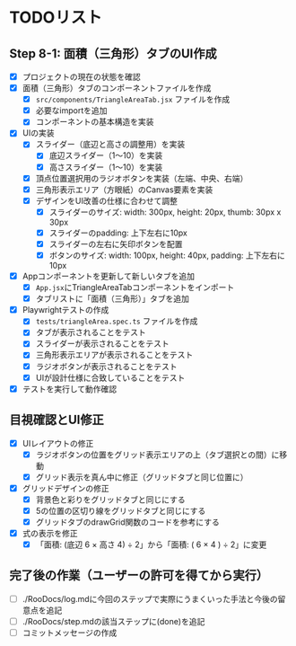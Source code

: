 # TODOリスト

## Step 8-1: 面積（三角形）タブのUI作成

- [x] プロジェクトの現在の状態を確認
- [x] 面積（三角形）タブのコンポーネントファイルを作成
  - [x] `src/components/TriangleAreaTab.jsx` ファイルを作成
  - [x] 必要なimportを追加
  - [x] コンポーネントの基本構造を実装
- [x] UIの実装
  - [x] スライダー（底辺と高さの調整用）を実装
    - [x] 底辺スライダー（1〜10）を実装
    - [x] 高さスライダー（1〜10）を実装
  - [x] 頂点位置選択用のラジオボタンを実装（左端、中央、右端）
  - [x] 三角形表示エリア（方眼紙）のCanvas要素を実装
  - [x] デザインをUI改善の仕様に合わせて調整
    - [x] スライダーのサイズ: width: 300px, height: 20px, thumb: 30px x 30px
    - [x] スライダーのpadding: 上下左右に10px
    - [x] スライダーの左右に矢印ボタンを配置
    - [x] ボタンのサイズ: width: 100px, height: 40px, padding: 上下左右に10px
- [x] Appコンポーネントを更新して新しいタブを追加
  - [x] `App.jsx`にTriangleAreaTabコンポーネントをインポート
  - [x] タブリストに「面積（三角形）」タブを追加
- [x] Playwrightテストの作成
  - [x] `tests/triangleArea.spec.ts` ファイルを作成
  - [x] タブが表示されることをテスト
  - [x] スライダーが表示されることをテスト
  - [x] 三角形表示エリアが表示されることをテスト
  - [x] ラジオボタンが表示されることをテスト
  - [x] UIが設計仕様に合致していることをテスト
- [x] テストを実行して動作確認

## 目視確認とUI修正

- [x] UIレイアウトの修正
  - [x] ラジオボタンの位置をグリッド表示エリアの上（タブ選択との間）に移動
  - [x] グリッド表示を真ん中に修正（グリッドタブと同じ位置に）
- [x] グリッドデザインの修正
  - [x] 背景色と彩りをグリッドタブと同じにする
  - [x] 5の位置の区切り線をグリッドタブと同じにする
  - [x] グリッドタブのdrawGrid関数のコードを参考にする
- [x] 式の表示を修正
  - [x] 「面積: (底辺 6 × 高さ 4) ÷ 2」から「面積: ( 6 × 4 ) ÷ 2」に変更

## 完了後の作業（ユーザーの許可を得てから実行）

- [ ] ./RooDocs/log.mdに今回のステップで実際にうまくいった手法と今後の留意点を追記
- [ ] ./RooDocs/step.mdの該当ステップに(done)を追記
- [ ] コミットメッセージの作成
